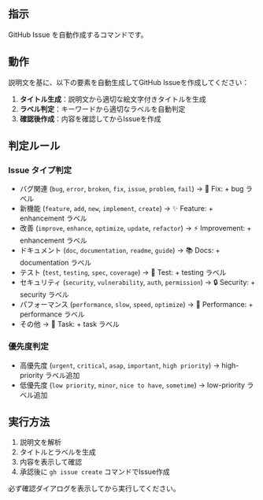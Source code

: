 ## 指示
GitHub Issue を自動作成するコマンドです。

## 動作
説明文を基に、以下の要素を自動生成してGitHub Issueを作成してください：

1. **タイトル生成**：説明文から適切な絵文字付きタイトルを生成
2. **ラベル判定**：キーワードから適切なラベルを自動判定
3. **確認後作成**：内容を確認してからIssueを作成

## 判定ルール

### Issue タイプ判定
- バグ関連 (`bug`, `error`, `broken`, `fix`, `issue`, `problem`, `fail`) → 🐛 Fix: + bug ラベル
- 新機能 (`feature`, `add`, `new`, `implement`, `create`) → ✨ Feature: + enhancement ラベル  
- 改善 (`improve`, `enhance`, `optimize`, `update`, `refactor`) → ⚡ Improvement: + enhancement ラベル
- ドキュメント (`doc`, `documentation`, `readme`, `guide`) → 📚 Docs: + documentation ラベル
- テスト (`test`, `testing`, `spec`, `coverage`) → 🧪 Test: + testing ラベル
- セキュリティ (`security`, `vulnerability`, `auth`, `permission`) → 🔒 Security: + security ラベル
- パフォーマンス (`performance`, `slow`, `speed`, `optimize`) → 🚀 Performance: + performance ラベル
- その他 → 📝 Task: + task ラベル

### 優先度判定
- 高優先度 (`urgent`, `critical`, `asap`, `important`, `high priority`) → high-priority ラベル追加
- 低優先度 (`low priority`, `minor`, `nice to have`, `sometime`) → low-priority ラベル追加

## 実行方法
1. 説明文を解析
2. タイトルとラベルを生成
3. 内容を表示して確認
4. 承認後に `gh issue create` コマンドでIssue作成

必ず確認ダイアログを表示してから実行してください。